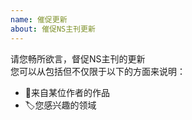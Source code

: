```yaml
---
name: 催促更新
about: 催促NS主刊更新
---
```

<!-- 投递时请删除这段内容⤵️ -->
请您畅所欲言，督促NS主刊的更新  
您可以从包括但不仅限于以下的方面来说明：
<!-- ⚠️请删除下面不需要的点 -->
<!-- 投递时请删除这段内容⤴️ -->
* 📛来自某位作者的作品
* 🏷️您感兴趣的领域
